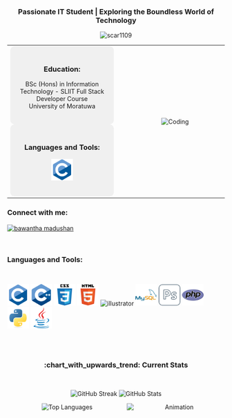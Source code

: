 
<h3 align="center">Passionate IT Student | Exploring the Boundless World of Technology</h3>
<p align="center"> <img src="https://komarev.com/ghpvc/?username=scar1109&label=Profile%20views&color=0e75b6&style=flat" alt="scar1109" /> </p>

<table align="center">
<tr border="none">
<td width="50%" align="left">


 <div style="width: 200px; padding: 20px; background-color: #f0f0f0; border-radius: 10px; margin-right: 20px;">
    <h3 align="center">Education:</h3>
    <p align="center"> 
      BSc (Hons) in Information Technology - SLIIT
      Full Stack Developer Course<br>
      University of Moratuwa
    </p>
  </div>


  <div style="width: 200px; padding: 20px; background-color: #f0f0f0; border-radius: 10px;">
    <h3 align="center">Languages and Tools:</h3>
    <p align="center"> 
      <!-- Add your existing icons here -->
      <!-- Example: -->
      <img src="https://raw.githubusercontent.com/devicons/devicon/master/icons/c/c-original.svg" alt="c" width="50" height="50"/> </a>
      <!-- Add more icons as needed -->
    </p>
  </div>
</div>
</td>
<td width="50%" align="center">

  <img align="center" alt="Coding" width="450" src="https://repository-images.githubusercontent.com/588181932/e36ec678-7984-4cdd-8e4c-a3932772ff8e">


  </td>
</tr>
</table>
<h3 align="left">Connect with me:</h3>
<p align="left">
<a href="https://fb.com/bawantha madushan" target="blank"><img align="center" src="https://raw.githubusercontent.com/rahuldkjain/github-profile-readme-generator/master/src/images/icons/Social/facebook.svg" alt="bawantha madushan" height="50" width="50" /></a>
</p>
<br>

<h3 align="left">Languages and Tools:</h3><br>
<p align="left"> 
<img src="https://raw.githubusercontent.com/devicons/devicon/master/icons/c/c-original.svg" alt="c" width="50" height="50"/> </a>
<img src="https://raw.githubusercontent.com/devicons/devicon/master/icons/cplusplus/cplusplus-original.svg" alt="cplusplus" width="50" height="50"/> </a>
<img src="https://raw.githubusercontent.com/devicons/devicon/master/icons/css3/css3-original-wordmark.svg" alt="css3" width="50" height="50"/> </a>
<img src="https://raw.githubusercontent.com/devicons/devicon/master/icons/html5/html5-original-wordmark.svg" alt="html5" width="50" height="50"/> </a>
<img src="https://www.vectorlogo.zone/logos/adobe_illustrator/adobe_illustrator-icon.svg" alt="illustrator" width="50" height="50"/> </a>
<img src="https://raw.githubusercontent.com/devicons/devicon/master/icons/mysql/mysql-original-wordmark.svg" alt="mysql" width="50" height="50"/> </a>
<img src="https://raw.githubusercontent.com/devicons/devicon/master/icons/photoshop/photoshop-line.svg" alt="photoshop" width="50" height="50"/> </a>
<img src="https://raw.githubusercontent.com/devicons/devicon/master/icons/php/php-original.svg" alt="php" width="50" height="50"/> </a>
<img src="https://raw.githubusercontent.com/devicons/devicon/master/icons/python/python-original.svg" alt="python" width="50" height="50"/> </a>
<img src="https://raw.githubusercontent.com/devicons/devicon/master/icons/java/java-original.svg" alt="java" width="50" height="50"/> </a></p>

<br><br>
<h3 align="center">:chart_with_upwards_trend: Current Stats</h3>
<br>
<p align="center">
  <img width="45%" src="https://github-readme-streak-stats.herokuapp.com/?user=BMadhushan18&theme=gotham&show_icons=true" alt="GitHub Streak"/>
  <img width="45%" src="https://github-readme-stats-ten-gilt.vercel.app/api?username=BMadhushan18&show_icons=true&theme=gotham" alt="GitHub Stats"/>
</p>

<p align="center">
  <img width="45%" src="https://github-readme-stats-ten-gilt.vercel.app/api/top-langs/?username=BMadhushan18&theme=gotham" alt="Top Languages"/>
  <img width="45%" align="right" src="https://github.com/Adam-pw/Adam-pw/blob/main/animation_500_kxa883sd.gif" alt="Animation"/>
</p>


